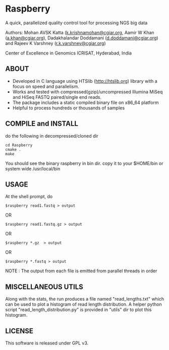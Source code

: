 # Raspberry

A quick, parallelized quality control tool for processing NGS big data

Authors: Mohan AVSK Katta (k.krishnamohan@cgiar.org, Aamir W Khan (a.khan@cgiar.org), Dadakhalandar Doddamani (d.doddamani@cgiar.org) and Rajeev K Varshney (r.k.varshney@cgiar.org)

Center of Excellence in Genomics
ICRISAT, Hyderabad, India

## ABOUT
* Developed in C language using HTSlib (http://htslib.org) library with a focus on speed and parallelism.
* Works and tested with compressed(gzip)/uncompressed Illumina MiSeq and HiSeq FASTQ paired/single end reads.
* The package includes a static compiled binary file on x86_64 platform
* Helpful to process hundreds or thousands of samples

## COMPILE and INSTALL
do the following in decompressed/cloned dir
```
cd Raspberry
cmake .
make
```
You should see the binary raspberry in bin dir.
copy it to your $HOME/bin or system wide /usr/local/bin

## USAGE

At the shell prompt, do
```
$raspberry read1.fastq > output
```
OR 
```
$raspberry read1.fastq.gz > output
```
OR 
```
$raspberry *.gz  > output 
```
OR 
```
$raspberry *.fastq > output 
```
NOTE : The output from each file is emitted from parallel threads in order

## MISCELLANEOUS UTILS

Along with the stats, the run produces a file named "read_lengths.txt" which can be used to plot a histogram of read length distribution. A helper python script "read_length_distribution.py" is provided in "utils" dir to plot this histogram.

## LICENSE 

This software is released under GPL v3.
